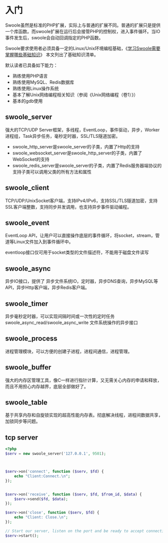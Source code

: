 # 入门
Swoole虽然是标准的PHP扩展，实际上与普通的扩展不同。普通的扩展只是提供一个库函数。而swoole扩展在运行后会接管PHP的控制权，进入事件循环。当IO事件发生后，swoole会自动回调指定的PHP函数。

Swoole要求使用者必须具备一定的Linux/Unix环境编程基础，《[学习Swoole需要掌握哪些基础知识](学习Swoole需要掌握哪些基础知识.md)》 本文列出了基础知识清单。

默认读者已具备如下能力：

* 熟练使用PHP语言
* 熟练使用MySQL、Redis数据库
* 熟练使用Linux操作系统
* 基本了解Unix网络编程相关知识（参阅《Unix网络编程（卷1）》）
* 基本的gdb使用

## swoole_server
强大的TCP/UDP Server框架，多线程，EventLoop，事件驱动，异步，Worker进程组，Task异步任务，毫秒定时器，SSL/TLS隧道加密。

* swoole_http_server是swoole_server的子类，内置了Http的支持
* swoole_websocket_server是swoole_http_server的子类，内置了WebSocket的支持
* swoole_redis_server是swoole_server的子类，内置了Redis服务器端协议的支持子类可以调用父类的所有方法和属性
## swoole_client
TCP/UDP/UnixSocket客户端，支持IPv4/IPv6，支持SSL/TLS隧道加密，支持SSL客户端整数，支持同步并发调用，也支持异步事件驱动编程。

## swoole_event
EventLoop API，让用户可以直接操作底层的事件循环，将socket，stream，管道等Linux文件加入到事件循环中。

eventloop接口仅可用于socket类型的文件描述符，不能用于磁盘文件读写
## swoole_async
异步IO接口，提供了 异步文件系统IO，定时器，异步DNS查询，异步MySQL等API，异步Http客户端，异步Redis客户端。

## swoole_timer 
异步毫秒定时器，可以实现间隔时间或一次性的定时任务
swoole_async_read/swoole_async_write 文件系统操作的异步接口
## swoole_process
进程管理模块，可以方便的创建子进程，进程间通信，进程管理。

## swoole_buffer
强大的内存区管理工具，像C一样进行指针计算，又无需关心内存的申请和释放，而且不用担心内存越界，底层全部做好了。

## swoole_table
基于共享内存和自旋锁实现的超高性能内存表。彻底解决线程，进程间数据共享，加锁同步等问题。

## tcp server
```php
<?php
$serv = new swoole_server('127.0.0.1', 9501);



$serv->on('connect', function ($serv, $fd) {
    echo "Client:Connect.\n";
});


$serv->on('receive', function ($serv, $fd, $from_id, $data) {
    $serv->send($fd, $data);
});

$serv->on('close', function ($serv, $fd) {
    echo "Client: Close.\n";
});

// Start our server, listen on the port and be ready to accept connections.
$serv->start();